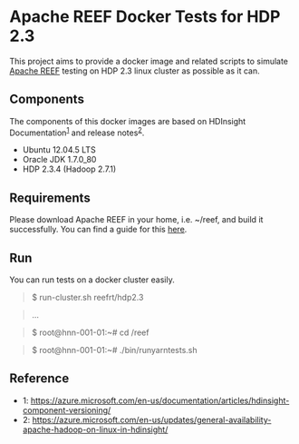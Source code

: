 Apache REEF Docker Tests for HDP 2.3
================================================

This project aims to provide a docker image and related scripts to simulate
[Apache REEF](http://reef.apache.org/) testing on
HDP 2.3 linux cluster as possible as it can.

Components
----------

The components of this docker images are based on HDInsight
Documentation<sup>[1](#note1)</sup> and release notes<sup>[2](#note2)</sup>.

* Ubuntu 12.04.5 LTS
* Oracle JDK 1.7.0_80
* HDP 2.3.4 (Hadoop 2.7.1)

Requirements
------------

Please download Apache REEF in your home, i.e. ~/reef, and build
it successfully. You can find a guide for this 
[here](https://cwiki.apache.org/confluence/display/REEF/Compiling+REEF).

Run
---
You can run tests on a docker cluster easily.

> $ run-cluster.sh reefrt/hdp2.3

> ...

> $ root@hnn-001-01:~# cd /reef

> $ root@hnn-001-01:~# ./bin/runyarntests.sh

Reference
---------
* <a name="note1">1</a>: https://azure.microsoft.com/en-us/documentation/articles/hdinsight-component-versioning/
* <a name="note2">2</a>: https://azure.microsoft.com/en-us/updates/general-availability-apache-hadoop-on-linux-in-hdinsight/

